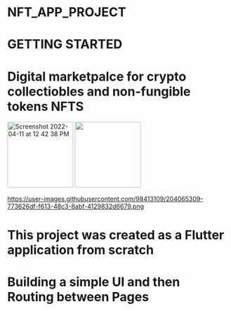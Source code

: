 # NFT_APP_PROJECT

# GETTING STARTED

# Digital marketpalce for crypto collectiobles and non-fungible tokens NFTS

<img width="150" alt="Screenshot 2022-04-11 at 12 42 38 PM" src="https://user-images.githubusercontent.com/98413109/204063530-4bb61138-f97d-43ea-a846-d9c8ca7c79a6.png">

<img width="150" alt="" src="https://user-images.githubusercontent.com/98413109/204065307-6e98b926-d881-4050-9817-2600e7796591.png">


https://user-images.githubusercontent.com/98413109/204065309-773626df-f613-48c3-8abf-4129832d6679.png






# This project was created as a Flutter application from scratch 
# Building a simple UI and then Routing between Pages
